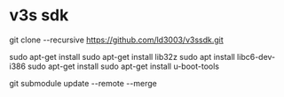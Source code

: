 # v3s sdk

git clone --recursive https://github.com/ld3003/v3ssdk.git

sudo apt-get install sudo apt-get install lib32z
sudo apt install libc6-dev-i386
sudo apt-get install
sudo apt-get install u-boot-tools


git submodule update --remote --merge
